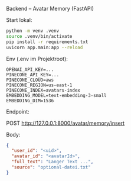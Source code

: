 Backend – Avatar Memory (FastAPI)

Start lokal:

```bash
python -m venv .venv
source .venv/bin/activate
pip install -r requirements.txt
uvicorn app.main:app --reload
```

Env (.env im Projektroot):

```
OPENAI_API_KEY=...
PINECONE_API_KEY=...
PINECONE_CLOUD=aws
PINECONE_REGION=us-east-1
PINECONE_INDEX=avatars-index
EMBEDDING_MODEL=text-embedding-3-small
EMBEDDING_DIM=1536
```

Endpoint:

POST http://127.0.0.1:8000/avatar/memory/insert

Body:

```json
{
  "user_id": "<uid>",
  "avatar_id": "<avatarId>",
  "full_text": "Langer Text ...",
  "source": "optional-datei.txt"
}
```



